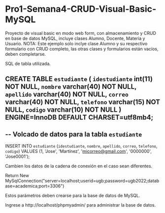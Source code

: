 # Pro1-Semana4-CRUD-Visual-Basic-MySQL

Proyecto de visual basic en modo web form, con almacenamiento y CRUD en base de datos MySQL, incluye clases Alumno, Docente, Materia y Usuario. NOTA: Este ejemplo solo inclye clase Alumno y su respectivo formulario con CRUD completo, las otras clases y formularios están vacíos, deben completarse.

SQL de tabla utilizada.

CREATE TABLE `estudiante` (
  `idestudiante` int(11) NOT NULL,
  `nombre` varchar(40) NOT NULL,
  `apellido` varchar(40) NOT NULL,
  `correo` varchar(40) NOT NULL,
  `telefono` varchar(15) NOT NULL,
  `codigo` varchar(10) NOT NULL
) ENGINE=InnoDB DEFAULT CHARSET=utf8mb4;
--
-- Volcado de datos para la tabla `estudiante`
--
INSERT INTO `estudiante` (`idestudiante`, `nombre`, `apellido`, `correo`, `telefono`, `codigo`) VALUES
(1, 'Jose', 'Martínez', 'micorreo@gmail.com', '0000000', 'Jose0001');

Cambien los datos de la cadena de conexión en el caso sean diferentes.

Return New MySqlConnection("server=localhost;userid=ugb;password=ugb2022;database=academica;port=3306")

Estos parámetros deben crearse para la base de datos de MySQL.

Ingrese a http://localhost/phpmyadmin/ para administrar la base de datos.
